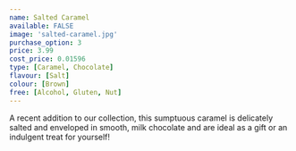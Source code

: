 ```yaml
---
name: Salted Caramel
available: FALSE
image: 'salted-caramel.jpg'
purchase_option: 3
price: 3.99
cost_price: 0.01596
type: [Caramel, Chocolate]
flavour: [Salt]
colour: [Brown]
free: [Alcohol, Gluten, Nut]
---
```

A recent addition to our collection, this sumptuous caramel is delicately salted and enveloped in smooth, milk chocolate and are ideal as a gift or an indulgent treat for yourself!